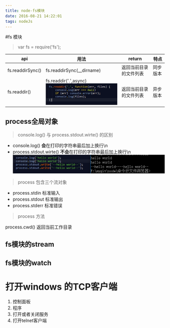 ```yaml
---
title: node-fs模块
date: 2016-08-21 14:22:01
tags: nodeJs
---
```

#fs 模块
> var fs = require('fs');

|api|用法|return|特点|
|--|--|--|--|
|fs.readdirSync()|fs.readdirSync(__dirname)|返回当前目录的文件列表|同步版本|
|fs.readdir()|fs.readdir('.',async)<br/> ![效果](node-fs模块/1.png)|返回当前目录的文件列表|异步版本|

## process全局对象

> console.log() 与 process.stdout.wirte() 的区别

+ console.log()          **会**在打印的字符串最后加上换行\n 
+ process.stdout.wirte() **不会**在打印的字符串最后加上换行\n 
![效果](node-fs模块/2.png)

> process 包含三个流对象

- process.stdin   标准输入
- process.stdout   标准输出
- process.stderr   标准错误

> process 方法

process.cwd() 返回当前工作目录

## fs模块的stream
## fs模块的watch


# 打开windows 的TCP客户端

1. 控制面板
2. 程序
3. 打开或者关闭服务
4. 打开telnet客户端

